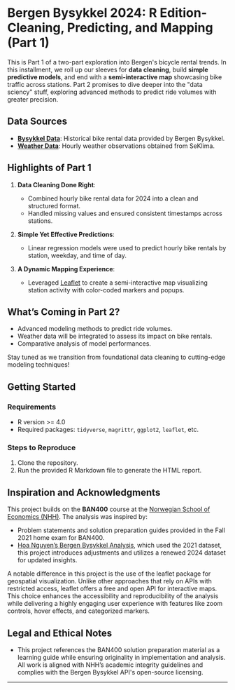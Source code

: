 # Bergen Bysykkel 2024: R Edition- Cleaning, Predicting, and Mapping (Part 1)

This is Part 1 of a two-part exploration into Bergen's bicycle rental trends. In this installment, we roll up our sleeves for **data cleaning**, build **simple predictive models**, and end with a **semi-interactive map** showcasing bike traffic across stations. Part 2 promises to dive deeper into the "data sciency" stuff, exploring advanced methods to predict ride volumes with greater precision.

## Data Sources

- **[Bysykkel Data](https://bergenbysykkel.no/apne-data/historisk)**: Historical bike rental data provided by Bergen Bysykkel.
- **[Weather Data](https://seklima.met.no/observations/?fbclid=IwY2xjawHC3BlleHRuA2FlbQIxMAABHR-1J8AxQO7W68khnBEDM7aVue4GLeWghu0CrBYHs3b1dowE8Wq2u1oBXQ_aem_HFWzKgdTgLH6cHBCCTq4RA)**: Hourly weather observations obtained from SeKlima.


## Highlights of Part 1

1. **Data Cleaning Done Right**:
   - Combined hourly bike rental data for 2024 into a clean and structured format.
   - Handled missing values and ensured consistent timestamps across stations.

2. **Simple Yet Effective Predictions**:
   - Linear regression models were used to predict hourly bike rentals by station, weekday, and time of day.

3. **A Dynamic Mapping Experience**:
   - Leveraged [Leaflet](https://leafletjs.com/) to create a semi-interactive map visualizing station activity with color-coded markers and popups.

## What’s Coming in Part 2?

- Advanced modeling methods to predict ride volumes.
- Weather data will be integrated to assess its impact on bike rentals.
- Comparative analysis of model performances.

Stay tuned as we transition from foundational data cleaning to cutting-edge modeling techniques!

## Getting Started

### Requirements
- R version >= 4.0
- Required packages: `tidyverse`, `magrittr`, `ggplot2`, `leaflet`, etc.

### Steps to Reproduce
1. Clone the repository.
2. Run the provided R Markdown file to generate the HTML report.


## Inspiration and Acknowledgments

This project builds on the **BAN400** course at the [Norwegian School of Economics (NHH)](https://www.nhh.no/en/courses/r-programming-for-data-science/). The analysis was inspired by:
- Problem statements and solution preparation guides provided in the Fall 2021 home exam for BAN400.
- [Hoa Nguyen’s Bergen Bysykkel Analysis](https://github.com/hoanguyen18/Bergen-Bysykkel-), which used the 2021 dataset, this project introduces adjustments and utilizes a renewed 2024 dataset for updated insights.

A notable difference in this project is the use of the leaflet package for geospatial visualization. Unlike other approaches that rely on APIs with restricted access, leaflet offers a free and open API for interactive maps. This choice enhances the accessibility and reproducibility of the analysis while delivering a highly engaging user experience with features like zoom controls, hover effects, and categorized markers.

## Legal and Ethical Notes

- This project references the BAN400 solution preparation material as a learning guide while ensuring originality in implementation and analysis.
All work is aligned with NHH’s academic integrity guidelines and complies with the Bergen Bysykkel API's open-source licensing.

---
